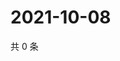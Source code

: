 # 2021-10-08

共 0 条

<!-- BEGIN WEIBO -->
<!-- 最后更新时间 Fri Oct 08 2021 13:12:12 GMT+0800 (China Standard Time) -->

<!-- END WEIBO -->
